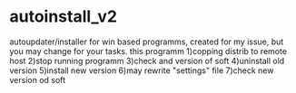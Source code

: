 # autoinstall_v2
autoupdater/installer for win based programms, created for my issue, but you may change for your tasks.
this programm 
1)copping distrib to remote host 
2)stop running programm 
3)check and version of soft
4)uninstall old version
5)install new version
6)may rewrite "settings" file
7)check new version od soft
